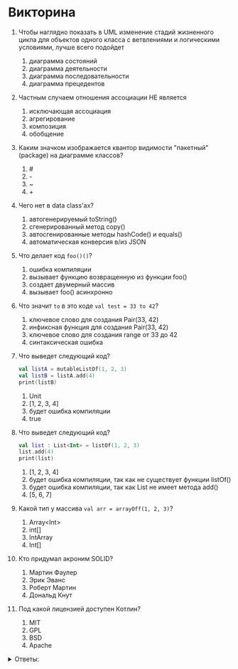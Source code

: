 # Викторина

1. Чтобы наглядно показать в UML изменение стадий жизненного цикла для объектов одного класса с ветвлениями и логическими условиями, лучше всего подойдет
    1. диаграмма состояний
    2. диаграмма деятельности
    3. диаграмма последовательности
    4. диаграмма прецедентов

2. Частным случаем отношения ассоциации НЕ является
    1. исключающая ассоциация
    2. агрегирование
    3. композиция
    4. обобщение

3. Каким значком изображается квантор видимости "пакетный" (package) на диаграмме классов?
    1. \#
    2. \-
    3. ~
    4. \+

4. Чего нет в data class'ax?
    1. автогенерируемый toString()
    2. сгенерированный метод copy()
    3. автосгенированные методы hashCode() и equals()
    4. автоматическая конверсия в/из JSON

5. Что делает код `foo()()`?
    1. ошибка компиляции
    2. вызывает функцию возвращенную из функции foo()
    3. создает двумерный массив
    4. вызывает foo() асинхронно

6. Что значит `to` в это коде `val test = 33 to 42`?
    1. ключевое слово для создания Pair(33, 42)
    2. инфиксная функция для создания Pair(33, 42)
    3. ключевое слово для создания range от 33 до 42
    4. синтаксическая ошибка

7. Что выведет следующий код?
    ```kt
    val listA = mutableListOf(1, 2, 3)
    val listB = listA.add(4)
    print(listB)
    ```
    1. Unit
    2. [1, 2, 3, 4]
    3. будет ошибка компиляции
    4. true

8. Что выведет следующий код?
    ```kt
    val list : List<Int> = listOf(1, 2, 3)
    list.add(4)
    print(list)
    ```
    1. [1, 2, 3, 4]
    2. будет ошибка компиляции, так как не существует функции listOf()
    3. будет ошибка компиляции, так как List не имеет метода add()
    4. [5, 6, 7]

9. Какой тип у массива `val arr = arrayOff(1, 2, 3)`?
    1. Array\<Int\>
    2. int[]
    3. IntArray
    4. Int[]

10. Кто придумал акроним SOLID?
    1. Мартин Фаулер
    2. Эрик Эванс
    3. Роберт Мартин
    4. Дональд Кнут

11. Под какой лицензией доступен Котлин?
    1. MIT
    2. GPL
    3. BSD
    4. Apache

<details>
<summary>Ответы:</summary>

1. диаграмма состояний (1)
2. обобщение (4)
3. ~ (3)
4. автоматическая конверсия в/из JSON (4)
5. вызывает функцию возвращенную из функции foo() (2)
6. инфиксная функция для создания Pair(33, 42) (2)
7. true (4)
8. будет ошибка компиляции, так как List не имеет метода add() (3)
9. Array<Int> (1)
10. Роберт Мартин (3)
11. Apache (4)

</details>